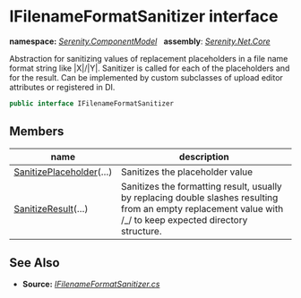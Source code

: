 # IFilenameFormatSanitizer interface
**namespace:** *[Serenity.ComponentModel](../README.md#serenity.componentmodel-namespace)*   **assembly**: *[Serenity.Net.Core](../README.md)*

Abstraction for sanitizing values of replacement placeholders in a file name format string like &#x7C;X&#x7C;/&#x7C;Y&#x7C;. Sanitizer is called for each of the placeholders and for the result. Can be implemented by custom subclasses of upload editor attributes or registered in DI.

```csharp
public interface IFilenameFormatSanitizer
```

## Members

| name | description |
| --- | --- |
| [SanitizePlaceholder](IFilenameFormatSanitizer/SanitizePlaceholder.md)(…) | Sanitizes the placeholder value |
| [SanitizeResult](IFilenameFormatSanitizer/SanitizeResult.md)(…) | Sanitizes the formatting result, usually by replacing double slashes resulting from an empty replacement value with /_/ to keep expected directory structure. |

## See Also

* **Source:** *[IFilenameFormatSanitizer.cs](https://github.com/serenity-is/Serenity/blob/master/src/Serenity.Net.Core/ComponentModel/Upload/IFilenameFormatSanitizer.cs)*